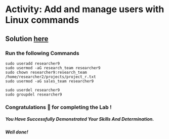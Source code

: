 # Activity: Add and manage users with Linux commands

## Solution [here]()

### Run the following Commands

```
sudo useradd researcher9
sudo usermod -aG research_team researcher9
sudo chown researcher9:research_team /home/researcher2/projects/project_r.txt
sudo usermod -aG sales_team researcher9
```
```
sudo userdel researcher9
sudo groupdel researcher9
```

### Congratulations 🎉 for completing the Lab !

##### *You Have Successfully Demonstrated Your Skills And Determination.*

#### *Well done!*

